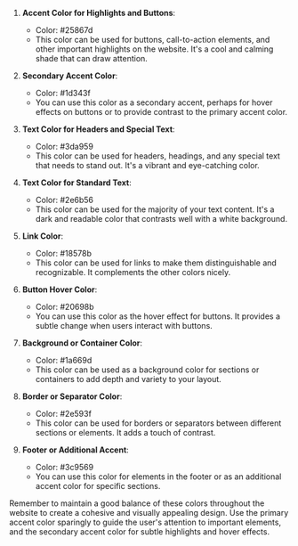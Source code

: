 1. **Accent Color for Highlights and Buttons**: 
   - Color: #25867d
   - This color can be used for buttons, call-to-action elements, and other important highlights on the website. It's a cool and calming shade that can draw attention.

2. **Secondary Accent Color**:
   - Color: #1d343f
   - You can use this color as a secondary accent, perhaps for hover effects on buttons or to provide contrast to the primary accent color.

3. **Text Color for Headers and Special Text**:
   - Color: #3da959
   - This color can be used for headers, headings, and any special text that needs to stand out. It's a vibrant and eye-catching color.

4. **Text Color for Standard Text**:
   - Color: #2e6b56
   - This color can be used for the majority of your text content. It's a dark and readable color that contrasts well with a white background.

5. **Link Color**:
   - Color: #18578b
   - This color can be used for links to make them distinguishable and recognizable. It complements the other colors nicely.

6. **Button Hover Color**:
   - Color: #20698b
   - You can use this color as the hover effect for buttons. It provides a subtle change when users interact with buttons.

7. **Background or Container Color**:
   - Color: #1a669d
   - This color can be used as a background color for sections or containers to add depth and variety to your layout.

8. **Border or Separator Color**:
   - Color: #2e593f
   - This color can be used for borders or separators between different sections or elements. It adds a touch of contrast.

9. **Footer or Additional Accent**:
   - Color: #3c9569
   - You can use this color for elements in the footer or as an additional accent color for specific sections.

Remember to maintain a good balance of these colors throughout the website to create a cohesive and visually appealing design. Use the primary accent color sparingly to guide the user's attention to important elements, and the secondary accent color for subtle highlights and hover effects.